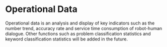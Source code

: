 # Operational Data

Operational data is an analysis and display of key indicators such as the number trend, accuracy rate and service time consumption of robot-human dialogue. Other functions such as problem classification statistics and keyword classification statistics will be added in the future.

